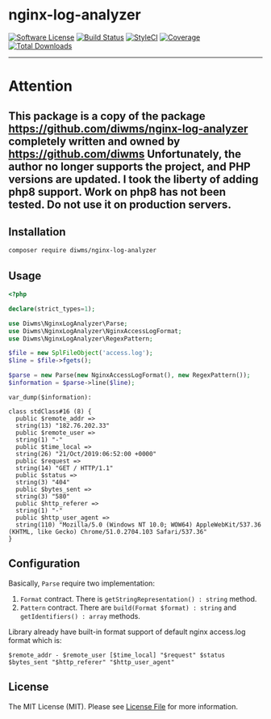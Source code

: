 # nginx-log-analyzer

[![Software License](https://img.shields.io/badge/license-MIT-brightgreen.svg?style=flat-square)](LICENSE)
[![Build Status](https://img.shields.io/travis/diwms/nginx-log-analyzer/master.svg?style=flat-square)](https://travis-ci.org/diwms/nginx-log-analyzer)
[![StyleCI](https://github.styleci.io/repos/216911317/shield?branch=master)](https://github.styleci.io/repos/216911317)
[![Coverage](https://img.shields.io/coveralls/github/diwms/nginx-log-analyzer?style=flat-square)](https://coveralls.io/github/diwms/nginx-log-analyzer)
[![Total Downloads](https://img.shields.io/packagist/dt/diwms/nginx-log-analyzer.svg?style=flat-square)](https://packagist.org/packages/diwms/nginx-log-analyzer)

---

# Attention
This package is a copy of the package
https://github.com/diwms/nginx-log-analyzer
completely written and owned by
https://github.com/diwms
Unfortunately, the author no longer supports the project, and PHP versions are updated.
I took the liberty of adding php8 support.
Work on php8 has not been tested. Do not use it on production servers.
---

## Installation

```bash
composer require diwms/nginx-log-analyzer
```

## Usage
```php
<?php

declare(strict_types=1);

use Diwms\NginxLogAnalyzer\Parse;
use Diwms\NginxLogAnalyzer\NginxAccessLogFormat;
use Diwms\NginxLogAnalyzer\RegexPattern;

$file = new SplFileObject('access.log');
$line = $file->fgets();

$parse = new Parse(new NginxAccessLogFormat(), new RegexPattern());
$information = $parse->line($line);
```

`var_dump($information):`

```
class stdClass#16 (8) {
  public $remote_addr =>
  string(13) "182.76.202.33"
  public $remote_user =>
  string(1) "-"
  public $time_local =>
  string(26) "21/Oct/2019:06:52:00 +0000"
  public $request =>
  string(14) "GET / HTTP/1.1"
  public $status =>
  string(3) "404"
  public $bytes_sent =>
  string(3) "580"
  public $http_referer =>
  string(1) "-"
  public $http_user_agent =>
  string(110) "Mozilla/5.0 (Windows NT 10.0; WOW64) AppleWebKit/537.36 (KHTML, like Gecko) Chrome/51.0.2704.103 Safari/537.36"
}
```

## Configuration
Basically, `Parse` require two implementation:
1. `Format` contract. There is `getStringRepresentation() : string` method.
2. `Pattern` contract. There are `build(Format $format) : string` and `getIdentifiers() : array` methods.

Library already have built-in format support of default nginx access.log format which is:

`$remote_addr - $remote_user [$time_local] "$request" $status $bytes_sent "$http_referer" "$http_user_agent"`

## License

The MIT License (MIT). Please see [License File](LICENSE) for more information.
